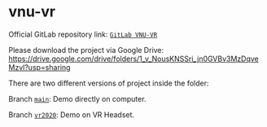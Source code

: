 # vnu-vr

Official GitLab repository link: [`GitLab VNU-VR`](https://gitlab.com/uet-hmi-lab/vnu-vr)

Please download the project via Google Drive: https://drive.google.com/drive/folders/1_v_NousKNSSri_jn0GVBv3MzDqveMzvl?usp=sharing

There are two different versions of project inside the folder:

Branch [`main`](https://drive.google.com/file/d/1ngFDtqwZDuH52Nz8YtUp1K_Mv1gp7wyQ/view?usp=sharing): Demo directly on computer.

Branch [`vr2020`](https://drive.google.com/file/d/1vxRlPXzyw6TOhPxdOaPBIpKd9NfC-C34/view?usp=sharing): Demo on VR Headset.
